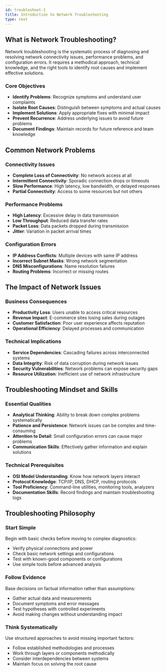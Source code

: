 ```yaml
---
id: troubleshoot-1
title: Introduction to Network Troubleshooting
type: text
---
```


## What is Network Troubleshooting?

Network troubleshooting is the systematic process of diagnosing and resolving network connectivity issues, performance problems, and configuration errors. It requires a methodical approach, technical knowledge, and the right tools to identify root causes and implement effective solutions.

### Core Objectives
- **Identify Problems**: Recognize symptoms and understand user complaints
- **Isolate Root Causes**: Distinguish between symptoms and actual causes
- **Implement Solutions**: Apply appropriate fixes with minimal impact
- **Prevent Recurrence**: Address underlying issues to avoid future problems
- **Document Findings**: Maintain records for future reference and team knowledge

## Common Network Problems

### Connectivity Issues
- **Complete Loss of Connectivity**: No network access at all
- **Intermittent Connectivity**: Sporadic connection drops or timeouts
- **Slow Performance**: High latency, low bandwidth, or delayed responses
- **Partial Connectivity**: Access to some resources but not others

### Performance Problems
- **High Latency**: Excessive delay in data transmission
- **Low Throughput**: Reduced data transfer rates
- **Packet Loss**: Data packets dropped during transmission
- **Jitter**: Variation in packet arrival times

### Configuration Errors
- **IP Address Conflicts**: Multiple devices with same IP address
- **Incorrect Subnet Masks**: Wrong network segmentation
- **DNS Misconfigurations**: Name resolution failures
- **Routing Problems**: Incorrect or missing routes

## The Impact of Network Issues

### Business Consequences
- **Productivity Loss**: Users unable to access critical resources
- **Revenue Impact**: E-commerce sites losing sales during outages
- **Customer Satisfaction**: Poor user experience affects reputation
- **Operational Efficiency**: Delayed processes and communication

### Technical Implications
- **Service Dependencies**: Cascading failures across interconnected systems
- **Data Integrity**: Risk of data corruption during network issues
- **Security Vulnerabilities**: Network problems can expose security gaps
- **Resource Utilization**: Inefficient use of network infrastructure

## Troubleshooting Mindset and Skills

### Essential Qualities
- **Analytical Thinking**: Ability to break down complex problems systematically
- **Patience and Persistence**: Network issues can be complex and time-consuming
- **Attention to Detail**: Small configuration errors can cause major problems
- **Communication Skills**: Effectively gather information and explain solutions

### Technical Prerequisites
- **OSI Model Understanding**: Know how network layers interact
- **Protocol Knowledge**: TCP/IP, DNS, DHCP, routing protocols
- **Tool Proficiency**: Command-line utilities, monitoring tools, analyzers
- **Documentation Skills**: Record findings and maintain troubleshooting logs

## Troubleshooting Philosophy

### Start Simple
Begin with basic checks before moving to complex diagnostics:
- Verify physical connections and power
- Check basic network settings and configurations
- Test with known-good components or configurations
- Use simple tools before advanced analysis

### Follow Evidence
Base decisions on factual information rather than assumptions:
- Gather actual data and measurements
- Document symptoms and error messages
- Test hypotheses with controlled experiments
- Avoid making changes without understanding impact

### Think Systematically
Use structured approaches to avoid missing important factors:
- Follow established methodologies and processes
- Work through layers or components methodically
- Consider interdependencies between systems
- Maintain focus on solving the root cause
